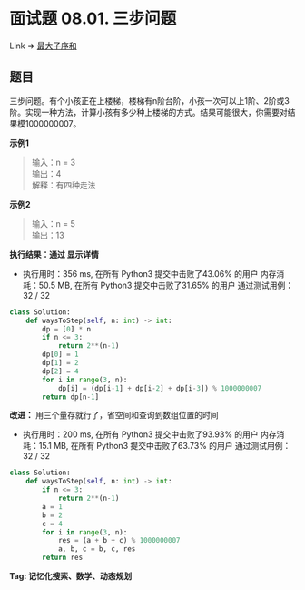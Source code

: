 # 面试题 08.01. 三步问题

Link => [最大子序和](https://leetcode-cn.com/problems/maximum-subarray/)

## 题目
三步问题。有个小孩正在上楼梯，楼梯有n阶台阶，小孩一次可以上1阶、2阶或3阶。实现一种方法，计算小孩有多少种上楼梯的方式。结果可能很大，你需要对结果模1000000007。

**示例1**
>输入：n = 3 <br />
>输出：4<br />
>解释：有四种走法<br />

**示例2**
>输入：n = 5 <br />
>输出：13<br />

**执行结果：通过 显示详情**

- 执行用时：356 ms, 在所有 Python3 提交中击败了43.06% 的用户
内存消耗：50.5 MB, 在所有 Python3 提交中击败了31.65% 的用户
通过测试用例：32 / 32

```python
class Solution:
    def waysToStep(self, n: int) -> int:
        dp = [0] * n
        if n <= 3:
            return 2**(n-1) 
        dp[0] = 1
        dp[1] = 2
        dp[2] = 4
        for i in range(3, n):
            dp[i] = (dp[i-1] + dp[i-2] + dp[i-3]) % 1000000007
        return dp[n-1] 
```
**改进：**
用三个量存就行了，省空间和查询到数组位置的时间

- 执行用时：200 ms, 在所有 Python3 提交中击败了93.93% 的用户
内存消耗：15.1 MB, 在所有 Python3 提交中击败了63.73% 的用户
通过测试用例：32 / 32
```python
class Solution:
    def waysToStep(self, n: int) -> int:
        if n <= 3:
            return 2**(n-1) 
        a = 1
        b = 2
        c = 4
        for i in range(3, n):
            res = (a + b + c) % 1000000007
            a, b, c = b, c, res
        return res

```
**Tag: 记忆化搜索、数学、动态规划**
